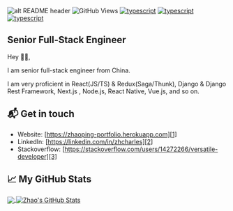 ![alt README header](https://raw.githubusercontent.com/versa-dev/versa-dev/master/assets/header.png)
![GitHub Views](https://komarev.com/ghpvc/?username=versa-dev&color=FAC151)
[![typescript](https://img.shields.io/badge/React-Expert-FAC151.svg?logo=react&logoWidth=20)](https://github.com/versa-dev)
[![typescript](https://img.shields.io/badge/Django-Expert-FAC151.svg?logo=django&logoWidth=20)](https://github.com/versa-dev)
[![typescript](https://img.shields.io/badge/Mathematics-Expert-FAC151.svg?logo=mathematics&logoWidth=20)](https://github.com/versa-dev)
## Senior Full-Stack Engineer

Hey 👋🏻,


I am senior full-stack engineer from China.

I am very proficient in React(JS/TS) & Redux(Saga/Thunk), Django & Django Rest Framework, Next.js , Node.js, React Native, Vue.js, and so on. 


## 📬 Get in touch


- Website: [https://zhaoping-portfolio.herokuapp.com][1]
- LinkedIn: [https://linkedin.com/in/zhcharles][2]
- Stackoverflow: [https://stackoverflow.com/users/14272266/versatile-developer][3]

## &#x1f4c8; My GitHub Stats

<a href="https://github.com/versa-dev">
  <img align="center" src="https://github-readme-stats.vercel.app/api/top-langs/?username=versa-dev&hide=PHP,html&title_color=ffffff&text_color=c9cacc&icon_color=2bbc8a&bg_color=1d1f21" />
</a>

<a href="https://github.com/versa-dev">
  <img align="center" src="https://github-readme-stats.vercel.app/api?username=versa-dev&show_icons=true&line_height=27&count_private=true&title_color=ffffff&text_color=c9cacc&icon_color=2bbc8a&bg_color=1d1f21" alt="Zhao's GitHub Stats" />
</a>
